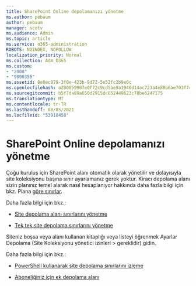 ```yaml
---
title: SharePoint Online depolamanızı yönetme
ms.author: pebaum
author: pebaum
manager: scotv
ms.audience: Admin
ms.topic: article
ms.service: o365-administration
ROBOTS: NOINDEX, NOFOLLOW
localization_priority: Normal
ms.collection: Adm_O365
ms.custom:
- "2008"
- "9000355"
ms.assetid: 8e0ec879-3f0e-423b-9d72-5e52fc2b9e0c
ms.openlocfilehash: a280059907e0f72c9cd5ae9a1940d14ac723a4e88b6ae703f74f8163244bdd17
ms.sourcegitcommit: b5f7da89a650d2915dc652449623c78be6247175
ms.translationtype: MT
ms.contentlocale: tr-TR
ms.lasthandoff: 08/05/2021
ms.locfileid: "53910458"
---
```

# <a name="manage-your-sharepoint-online-storage"></a>SharePoint Online depolamanızı yönetme

Çoğu kuruluş için SharePoint alanı otomatik olarak yönetilir ve dolayısıyla site koleksiyonu başına sınır ayarlamanız gerek yoktur. Kiracı depolama alanı sizin planınız temel alarak nasıl hesaplanıyor hakkında daha fazla bilgi için bkz. Plana [göre sınırlar](/office365/servicedescriptions/sharepoint-online-service-description/sharepoint-online-limits?redirectedfrom=MSDN#limits-by-plan).

Daha fazla bilgi için bkz.:

- [Site depolama alanı sınırlarını yönetme](/sharepoint/manage-site-collection-storage-limits)

- [Tek tek site depolama sınırlarını yönetme](/sharepoint/manage-site-collection-storage-limits#manage-individual-site-storage-limits)

Siteniz boşsa veya alanı kullanan kitaplığı veya listeyi öğrenmek Ayarlar Depolama (Site Koleksiyonu yönetici izinleri  >   gereklidir) gidin.

Daha fazla bilgi için bkz.:

- [PowerShell kullanarak site depolama sınırlarını izleme](/sharepoint/manage-site-collection-storage-limits#monitor-site-storage-limits-by-using-powershell)

- [Aboneliğiniz için ek depolama alanı](/microsoft-365/commerce/add-storage-space) 
  